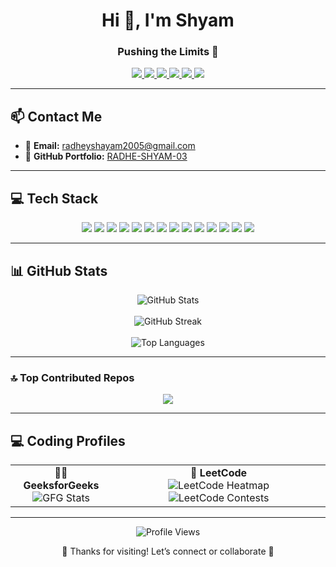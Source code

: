 <h1 align="center">Hi 👋, I'm Shyam</h1>
<h3 align="center">Pushing the Limits 🚀</h3>

<p align="center">
  <a href="https://github.com/RADHE-SHYAM-03" target="_blank">
    <img src="https://img.shields.io/badge/GitHub-RADHE--SHYAM--03-181717?style=for-the-badge&logo=github&logoColor=white" />
  </a>
  <a href="https://www.linkedin.com/in/radhe-shyam-6b5780236/" target="_blank">
    <img src="https://img.shields.io/badge/LinkedIn-Radhey%20Shyam-0077B5?style=for-the-badge&logo=linkedin&logoColor=white" />
  </a>
  <a href="https://instagram.com/sham_dravid_03" target="_blank">
    <img src="https://img.shields.io/badge/Instagram-sham__dravid__03-E4405F?style=for-the-badge&logo=instagram&logoColor=white" />
  </a>
  <a href="https://youtube.com/@unlocked_motivation" target="_blank">
    <img src="https://img.shields.io/badge/YouTube-Unlocked%20Motivation-FF0000?style=for-the-badge&logo=youtube&logoColor=white" />
  </a>
  <a href="mailto:radheyshayam2005@gmail.com" target="_blank">
    <img src="https://img.shields.io/badge/Email-radheyshayam2005@gmail.com-D14836?style=for-the-badge&logo=gmail&logoColor=white" />
  </a>
  <a href="https://www.leetcode.com/sham_dravid_03" target="_blank">
    <img src="https://img.shields.io/badge/LeetCode-sham__dravid__03-FFA116?style=for-the-badge&logo=leetcode&logoColor=black" />
  </a>
</p>

---

## 📫 Contact Me

- 📧 **Email:** radheyshayam2005@gmail.com  
- 💼 **GitHub Portfolio:** [RADHE-SHYAM-03](https://github.com/RADHE-SHYAM-03)

---

## 💻 Tech Stack

<p align="center">
  <img src="https://img.shields.io/badge/C++-00599C?style=for-the-badge&logo=c%2B%2B&logoColor=white"/>
  <img src="https://img.shields.io/badge/Java-ED8B00?style=for-the-badge&logo=openjdk&logoColor=white"/>
  <img src="https://img.shields.io/badge/JavaScript-323330?style=for-the-badge&logo=javascript&logoColor=F7DF1E"/>
  <img src="https://img.shields.io/badge/Python-3670A0?style=for-the-badge&logo=python&logoColor=ffdd54"/>
  <img src="https://img.shields.io/badge/React-20232a?style=for-the-badge&logo=react&logoColor=61DAFB"/>
  <img src="https://img.shields.io/badge/Node.js-6DA55F?style=for-the-badge&logo=node.js&logoColor=white"/>
  <img src="https://img.shields.io/badge/Express.js-404d59?style=for-the-badge&logo=express&logoColor=white"/>
  <img src="https://img.shields.io/badge/MySQL-4479A1?style=for-the-badge&logo=mysql&logoColor=white"/>
  <img src="https://img.shields.io/badge/Postman-FF6C37?style=for-the-badge&logo=postman&logoColor=white"/>
  <img src="https://img.shields.io/badge/Cordova-35434F?style=for-the-badge&logo=apache-cordova&logoColor=white"/>
  <img src="https://img.shields.io/badge/HTML5-E34F26?style=for-the-badge&logo=html5&logoColor=white"/>
  <img src="https://img.shields.io/badge/CSS3-1572B6?style=for-the-badge&logo=css3&logoColor=white"/>
  <img src="https://img.shields.io/badge/Netlify-00C7B7?style=for-the-badge&logo=netlify&logoColor=white"/>
  <img src="https://img.shields.io/badge/Canva-00C4CC?style=for-the-badge&logo=canva&logoColor=white"/>
</p>

---

## 📊 GitHub Stats

<p align="center">
  <img src="https://github-readme-stats.vercel.app/api?username=RADHE-SHYAM-03&theme=dark&show_icons=true&hide_border=false" alt="GitHub Stats" />
  <br/><br/>
  <img src="https://github-readme-streak-stats.herokuapp.com/?user=RADHE-SHYAM-03&theme=dark&hide_border=false" alt="GitHub Streak" />
  <br/><br/>
  <img src="https://github-readme-stats.vercel.app/api/top-langs/?username=RADHE-SHYAM-03&theme=dark&layout=compact&hide_border=false" alt="Top Languages" />
</p>

---

### 🔝 Top Contributed Repos
<p align="center">
  <img src="https://github-contributor-stats.vercel.app/api?username=RADHE-SHYAM-03&limit=5&theme=dark&combine_all_yearly_contributions=true" />
</p>

---

## 💻 Coding Profiles

<table align="center">
  <tr>
    <td align="center">
      <b>👨‍💻 GeeksforGeeks</b><br>
      <img src="https://geeks-for-geeks-stats-api.vercel.app/?userName=radheyshayam2005" alt="GFG Stats" />
    </td>
    <td align="center">
      <b>🧠 LeetCode</b><br>
      <img src="https://leetcard.jacoblin.cool/sham_dravid_03?theme=dark&ext=heatmap" alt="LeetCode Heatmap" />
      <img src="https://leetcard.jacoblin.cool/sham_dravid_03?ext=contest" alt="LeetCode Contests" />
    </td>
  </tr>
</table>

---

<p align="center">
  <img src="https://visitcount.itsvg.in/api?id=RADHE-SHYAM-03&icon=0&color=0" alt="Profile Views" />
</p>

<p align="center">🏁 Thanks for visiting! Let’s connect or collaborate 🤝</p>

<!-- Proudly created with GPRM (https://gprm.itsvg.in) -->
